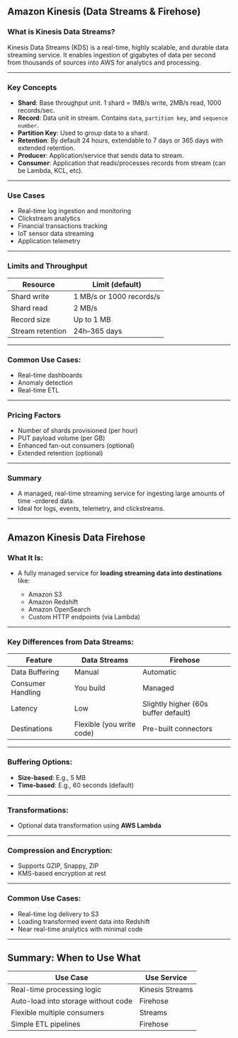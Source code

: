 ## Amazon Kinesis (Data Streams & Firehose)

### What is Kinesis Data Streams?

Kinesis Data Streams (KDS) is a real-time, highly scalable, and durable data streaming service. It enables ingestion of gigabytes of data per second from thousands of sources into AWS for analytics and processing.

---

### Key Concepts

* **Shard**: Base throughput unit. 1 shard = 1MB/s write, 2MB/s read, 1000 records/sec.
* **Record**: Data unit in stream. Contains `data`, `partition key`, and `sequence number`.
* **Partition Key**: Used to group data to a shard.
* **Retention**: By default 24 hours, extendable to 7 days or 365 days with extended retention.
* **Producer**: Application/service that sends data to stream.
* **Consumer**: Application that reads/processes records from stream (can be Lambda, KCL, etc).

---

### Use Cases

* Real-time log ingestion and monitoring
* Clickstream analytics
* Financial transactions tracking
* IoT sensor data streaming
* Application telemetry

---

### Limits and Throughput

| Resource         | Limit (default)          |
| ---------------- | ------------------------ |
| Shard write      | 1 MB/s or 1000 records/s |
| Shard read       | 2 MB/s                   |
| Record size      | Up to 1 MB               |
| Stream retention | 24h–365 days             |

---

### Common Use Cases:

* Real-time dashboards
* Anomaly detection
* Real-time ETL

---

### Pricing Factors

* Number of shards provisioned (per hour)
* PUT payload volume (per GB)
* Enhanced fan-out consumers (optional)
* Extended retention (optional)

---

### Summary

* A managed, real-time streaming service for ingesting large amounts of time -ordered data.
* Ideal for logs, events, telemetry, and clickstreams.

---

## Amazon Kinesis Data Firehose

### What It Is:

* A fully managed service for **loading streaming data into destinations** like:

  * Amazon S3
  * Amazon Redshift
  * Amazon OpenSearch
  * Custom HTTP endpoints (via Lambda)

---

### Key Differences from Data Streams:

| Feature           | Data Streams              | Firehose                             |
| ----------------- | ------------------------- | ------------------------------------ |
| Data Buffering    | Manual                    | Automatic                            |
| Consumer Handling | You build                 | Managed                              |
| Latency           | Low                       | Slightly higher (60s buffer default) |
| Destinations      | Flexible (you write code) | Pre-built connectors                 |

---

### Buffering Options:

* **Size-based**: E.g., 5 MB
* **Time-based**: E.g., 60 seconds (default)

---

### Transformations:

* Optional data transformation using **AWS Lambda**

---

### Compression and Encryption:

* Supports GZIP, Snappy, ZIP
* KMS-based encryption at rest

---

### Common Use Cases:

* Real-time log delivery to S3
* Loading transformed event data into Redshift
* Near real-time analytics with minimal code

---

## Summary: When to Use What

| Use Case                            | Use Service     |
| ----------------------------------- | --------------- |
| Real-time processing logic          | Kinesis Streams |
| Auto-load into storage without code | Firehose        |
| Flexible multiple consumers         | Streams         |
| Simple ETL pipelines                | Firehose        |

